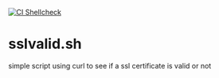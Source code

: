 [![CI Shellcheck](https://github.com/Php-Tuning/sslvalid/actions/workflows/shellcheck.yml/badge.svg)](https://github.com/Php-Tuning/sslvalid/actions/workflows/shellcheck.yml)
# sslvalid.sh
simple script using curl to see if a ssl certificate is valid or not
